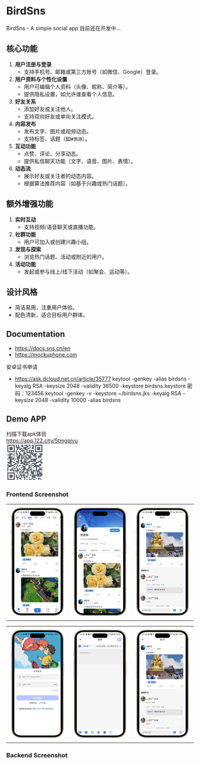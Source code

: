 

# BirdSns
BirdSns - A simple social app
目前还在开发中...
## 核心功能
1. **用户注册与登录**
   - 支持手机号、邮箱或第三方账号（如微信、Google）登录。
2. **用户资料与个性化设置**
   - 用户可编辑个人资料（头像、昵称、简介等）。
   - 提供隐私设置，如允许谁查看个人信息。
3. **好友关系**
   - 添加好友或关注他人。
   - 支持双向好友或单向关注模式。
4. **内容发布**
   - 发布文字、图片或视频动态。
   - 支持标签、话题（如`#旅游`）。
5. **互动功能**
   - 点赞、评论、分享动态。
   - 提供私信聊天功能（文字、语音、图片、表情）。
6. **动态流**
   - 展示好友或关注者的动态内容。
   - 根据算法推荐内容（如基于兴趣或热门话题）。

## 额外增强功能
1. **实时互动**
   - 支持视频/语音聊天或直播功能。
2. **社群功能**
   - 用户可加入或创建兴趣小组。
3. **发现与探索**
   - 浏览热门话题、活动或附近的用户。
4. **活动功能**
   - 发起或参与线上/线下活动（如聚会、运动等）。

## 设计风格
- 简洁易用，注重用户体验。
- 配色清新，适合目标用户群体。

## Documentation
- https://docs.sns.cn/en
- https://mockuphone.com

安卓证书申请
- https://ask.dcloud.net.cn/article/35777
keytool -genkey -alias birdsns -keyalg RSA -keysize 2048 -validity 36500 -keystore birdsns.keystore
密码：123456
keytool -genkey -v -keystore ~/birdsns.jks -keyalg RSA -keysize 2048 -validity 10000 -alias birdsns

## Demo APP
扫描下载apk体验
<br/>
https://app.122.city/5tmgqjvu
<br/>
<img src="https://github.com/unicornB/birdsns/blob/github_master/images/5tmgqjvu.png?raw=true" width="100" height="100" alt="Demo App Screenshot" />

### Frontend Screenshot
<table>
    <tr>
        <td><img src="https://github.com/unicornB/birdsns/blob/github_master/images/1-portrait.png?raw=true"/></td>
        <td><img src="https://github.com/unicornB/birdsns/blob/github_master/images/2-portrait.png?raw=true"/></td>
         <td><img src="https://github.com/unicornB/birdsns/blob/github_master/images/3-portrait.png?raw=true"/></td>
    </tr>
   
</table>
<table>
    <tr>
        <td><img src="https://github.com/unicornB/birdsns/blob/github_master/images/4-portrait.png?raw=true"/></td>
        <td><img src="https://github.com/unicornB/birdsns/blob/github_master/images/5-portrait.png?raw=true"/></td>
         <td><img src="https://github.com/unicornB/birdsns/blob/github_master/images/3-portrait.png?raw=true"/></td>
    </tr>
   
</table>

### Backend Screenshot
